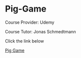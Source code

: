 # Pig-Game

Course Provider: Udemy

Course Tutor: Jonas Schmedtmann

Click the link below

[Pig Game](https://pig-game-diego.netlify.app)

